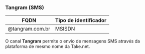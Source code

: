 ### Tangram (SMS)
| FQDN                     | Tipo de identificador                  | 
|--------------------------|----------------------------------------|
| @tangram.com.br          | MSISDN                                 |


O canal **Tangram** permite o envio de mensagens SMS através da plataforma de mesmo nome da Take.net.
